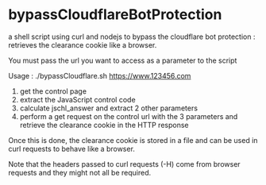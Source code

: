 # bypassCloudflareBotProtection
a shell script using curl and nodejs to bypass the cloudflare bot protection : retrieves the clearance cookie like a browser.

You must pass the url you want to access as a parameter to the script

Usage : ./bypassCloudflare.sh https://www.123456.com

1. get the control page
2. extract the JavaScript control code
3. calculate jschl_answer and extract 2 other parameters
4. perform a get request on the control url with the 3 parameters and retrieve the clearance cookie in the HTTP response

Once this is done, the clearance cookie is stored in a file and can be used in curl requests to behave like a browser.

Note that the headers passed to curl requests (-H) come from browser requests and they might not all be required.

